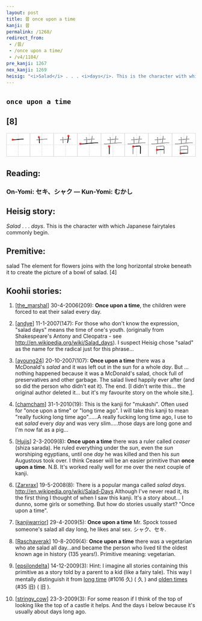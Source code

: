 ```yaml
---
layout: post
title: 昔 once upon a time
kanji: 昔
permalink: /1268/
redirect_from:
 - /昔/
 - /once upon a time/
 - /v4/1184/
pre_kanji: 1267
nex_kanji: 1269
heisig: "<i>Salad</i> . . . <i>days</i>. This is the character with which Japanese fairytales commonly begin. salad The element for flowers joins with the long horizontal stroke beneath it to create the picture of a bowl of salad. [4]"
---
```


## `once upon a time`

## [8]

<div class="stroke"><img src="../images/E69894.png" /></div>

## Reading:

### On-Yomi: セキ、シャク &mdash; Kun-Yomi: むかし

## Heisig story:

<i>Salad</i> . . . <i>days</i>. This is the character with which Japanese fairytales commonly begin.

## Premitive:

salad The element for flowers joins with the long horizontal stroke beneath it to create the picture of a bowl of salad. [4]

## Koohii stories:

1) [<a href="http://kanji.koohii.com/profile/the_marshal">the_marshal</a>] 30-4-2006(209): <strong>Once upon a time</strong>, the children were forced to eat their salad every day.

2) [<a href="http://kanji.koohii.com/profile/andye">andye</a>] 11-1-2007(147): For those who don&#039;t know the expression, &quot;salad days&quot; means the time of one&#039;s youth. (originally from Shakespeare&#039;s Antony and Cleopatra - see <a href="http://en.wikipedia.org/wiki/Salad_days">http://en.wikipedia.org/wiki/Salad_days</a>). I suspect Heisig chose &quot;salad&quot; as the name for the radical just for this phrase...

3) [<a href="http://kanji.koohii.com/profile/ayoung24">ayoung24</a>] 20-10-2007(107): <strong>Once upon a time</strong> there was a McDonald&#039;s <em>salad</em> and it was left out in the sun for a whole <em>day</em>. But ... nothing happened because it was a McDonald&#039;s salad, chock full of preservatives and other garbage. The salad lived happily ever after (and so did the person who didn&#039;t eat it). The end. [I didn&#039;t write this... the original author deleted it... but it&#039;s my favourite story on the whole site.].

4) [<a href="http://kanji.koohii.com/profile/chamcham">chamcham</a>] 31-1-2010(19): This is the kanji for &quot;mukashi&quot;. Often used for &quot;once upon a time&quot; or &quot;long time ago&quot;. I will take this kanji to mean &quot;really fucking long time ago&quot;......A really fucking long time ago, I use to eat <em>salad</em> every <em>day</em> and was very slim.....those days are long gone and I&#039;m now fat as a pig...

5) [<a href="http://kanji.koohii.com/profile/Hujis">Hujis</a>] 2-3-2009(8): <strong>Once upon a time</strong> there was a ruler called <em>ceaser</em> (shiza sarada). He ruled everything under the <em>sun</em>, even the <em>sun</em> worshiping egyptians, until one <em>day</em> he was killed and then his <em>sun</em> Augustous took over. I think Ceaser will be an easier primitive than<strong> once upon a time</strong>. N.B. It&#039;s worked really well for me over the next couple of kanji.

6) [<a href="http://kanji.koohii.com/profile/Zarxrax">Zarxrax</a>] 19-5-2008(8): There is a popular manga called <em>salad days</em>. <a href="http://en.wikipedia.org/wiki/Salad-Days">http://en.wikipedia.org/wiki/Salad-Days</a> Although I&#039;ve never read it, its the first thing I thought of when I saw this kanji. It&#039;s a story about... I dunno, some girls or something. But how do stories usually start? &quot;Once upon a time&quot;.

7) [<a href="http://kanji.koohii.com/profile/kanjiwarrior">kanjiwarrior</a>] 29-4-2009(5): <strong>Once upon a time</strong> Mr. Spock tossed someone&#039;s salad all day long, he likes anal sex. シャク、セキ.

8) [<a href="http://kanji.koohii.com/profile/Raschaverak">Raschaverak</a>] 10-8-2009(4): <strong>Once upon a time</strong> there was a vegetarian who ate salad all day…and became the person who lived til the oldest known age in history (135 years!). Primitive meaning: vegetarian.

9) [<a href="http://kanji.koohii.com/profile/epsilondelta">epsilondelta</a>] 14-12-2009(3): Hint: I imagine all stories containing this primitive as a story told by a parent to a kid (like a fairy tale). This way I mentally distinguish it from <a href="../1016">long time</a> (#1016 久) ( 久 ) and <a href="../35">olden times</a> (#35 旧) ( 旧 ).

10) [<a href="http://kanji.koohii.com/profile/stringy_cow">stringy_cow</a>] 23-3-2009(3): For some reason if I think of the top of looking like the top of a castle it helps. And the days i below because it&#039;s usually about days long ago.
